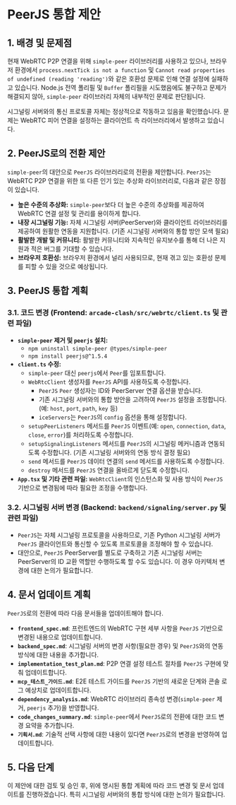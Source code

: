 # PeerJS 통합 제안

## 1. 배경 및 문제점

현재 WebRTC P2P 연결을 위해 `simple-peer` 라이브러리를 사용하고 있으나, 브라우저 환경에서 `process.nextTick is not a function` 및 `Cannot read properties of undefined (reading 'reading')`와 같은 호환성 문제로 인해 연결 설정에 실패하고 있습니다. Node.js 전역 폴리필 및 `Buffer` 폴리필을 시도했음에도 불구하고 문제가 해결되지 않아, `simple-peer` 라이브러리 자체의 내부적인 문제로 판단됩니다.

시그널링 서버와의 통신 프로토콜 자체는 정상적으로 작동하고 있음을 확인했습니다. 문제는 WebRTC 피어 연결을 설정하는 클라이언트 측 라이브러리에서 발생하고 있습니다.

## 2. PeerJS로의 전환 제안

`simple-peer`의 대안으로 `PeerJS` 라이브러리로의 전환을 제안합니다. `PeerJS`는 WebRTC P2P 연결을 위한 또 다른 인기 있는 추상화 라이브러리로, 다음과 같은 장점이 있습니다.

*   **높은 수준의 추상화:** `simple-peer`보다 더 높은 수준의 추상화를 제공하여 WebRTC 연결 설정 및 관리를 용이하게 합니다.
*   **내장 시그널링 기능:** 자체 시그널링 서버(PeerServer)와 클라이언트 라이브러리를 제공하여 원활한 연동을 지원합니다. (기존 시그널링 서버와의 통합 방안 모색 필요)
*   **활발한 개발 및 커뮤니티:** 활발한 커뮤니티와 지속적인 유지보수를 통해 더 나은 지원과 적은 버그를 기대할 수 있습니다.
*   **브라우저 호환성:** 브라우저 환경에서 널리 사용되므로, 현재 겪고 있는 호환성 문제를 피할 수 있을 것으로 예상됩니다.

## 3. PeerJS 통합 계획

### 3.1. 코드 변경 (Frontend: `arcade-clash/src/webrtc/client.ts` 및 관련 파일)

*   **`simple-peer` 제거 및 `peerjs` 설치:**
    *   `npm uninstall simple-peer @types/simple-peer`
    *   `npm install peerjs@^1.5.4`
*   **`client.ts` 수정:**
    *   `simple-peer` 대신 `peerjs`에서 `Peer`를 임포트합니다.
    *   `WebRtcClient` 생성자를 `PeerJS` API를 사용하도록 수정합니다.
        *   `PeerJS` `Peer` 생성자는 ID와 PeerServer 연결 옵션을 받습니다.
        *   기존 시그널링 서버와의 통합 방안을 고려하여 `PeerJS` 설정을 조정합니다. (예: `host`, `port`, `path`, `key` 등)
        *   `iceServers`는 `PeerJS`의 `config` 옵션을 통해 설정합니다.
    *   `setupPeerListeners` 메서드를 `PeerJS` 이벤트(예: `open`, `connection`, `data`, `close`, `error`)를 처리하도록 수정합니다.
    *   `setupSignalingListeners` 메서드를 `PeerJS`의 시그널링 메커니즘과 연동되도록 수정합니다. (기존 시그널링 서버와의 연동 방식 결정 필요)
    *   `send` 메서드를 `PeerJS` 데이터 연결의 `send` 메서드를 사용하도록 수정합니다.
    *   `destroy` 메서드를 `PeerJS` 연결을 올바르게 닫도록 수정합니다.
*   **`App.tsx` 및 기타 관련 파일:** `WebRtcClient`의 인스턴스화 및 사용 방식이 `PeerJS` 기반으로 변경됨에 따라 필요한 조정을 수행합니다.

### 3.2. 시그널링 서버 변경 (Backend: `backend/signaling/server.py` 및 관련 파일)

*   `PeerJS`는 자체 시그널링 프로토콜을 사용하므로, 기존 Python 시그널링 서버가 `PeerJS` 클라이언트와 통신할 수 있도록 프로토콜을 조정해야 할 수 있습니다.
*   대안으로, `PeerJS` PeerServer를 별도로 구축하고 기존 시그널링 서버는 PeerServer의 ID 교환 역할만 수행하도록 할 수도 있습니다. 이 경우 아키텍처 변경에 대한 논의가 필요합니다.

## 4. 문서 업데이트 계획

`PeerJS`로의 전환에 따라 다음 문서들을 업데이트해야 합니다.

*   **`frontend_spec.md`**: 프런트엔드의 WebRTC 구현 세부 사항을 `PeerJS` 기반으로 변경된 내용으로 업데이트합니다.
*   **`backend_spec.md`**: 시그널링 서버의 변경 사항(필요한 경우) 및 `PeerJS`와의 연동 방식에 대한 내용을 추가합니다.
*   **`implementation_test_plan.md`**: P2P 연결 설정 테스트 절차를 `PeerJS` 구현에 맞춰 업데이트합니다.
*   **`mcp_테스트_가이드.md`**: E2E 테스트 가이드를 `PeerJS` 기반의 새로운 단계와 콘솔 로그 예상치로 업데이트합니다.
*   **`dependency_analysis.md`**: WebRTC 라이브러리 종속성 변경(`simple-peer` 제거, `peerjs` 추가)을 반영합니다.
*   **`code_changes_summary.md`**: `simple-peer`에서 `PeerJS`로의 전환에 대한 코드 변경 요약을 추가합니다.
*   **`기획서.md`**: 기술적 선택 사항에 대한 내용이 있다면 `PeerJS`로의 변경을 반영하여 업데이트합니다.

## 5. 다음 단계

이 제안에 대한 검토 및 승인 후, 위에 명시된 통합 계획에 따라 코드 변경 및 문서 업데이트를 진행하겠습니다. 특히 시그널링 서버와의 통합 방식에 대한 논의가 필요합니다.